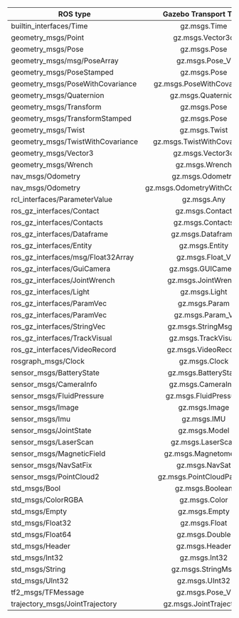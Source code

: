 | ROS type                           | Gazebo Transport Type              |
|------------------------------------|:----------------------------------:|
| builtin_interfaces/Time            | gz.msgs.Time                       |
| geometry_msgs/Point                | gz.msgs.Vector3d                   |
| geometry_msgs/Pose                 | gz.msgs.Pose                       |
| geometry_msgs/msg/PoseArray        | gz.msgs.Pose_V                   |
| geometry_msgs/PoseStamped          | gz.msgs.Pose                       |
| geometry_msgs/PoseWithCovariance   | gz.msgs.PoseWithCovariance         |
| geometry_msgs/Quaternion           | gz.msgs.Quaternion                 |
| geometry_msgs/Transform            | gz.msgs.Pose                       |
| geometry_msgs/TransformStamped     | gz.msgs.Pose                       |
| geometry_msgs/Twist                | gz.msgs.Twist                      |
| geometry_msgs/TwistWithCovariance  | gz.msgs.TwistWithCovariance        |
| geometry_msgs/Vector3              | gz.msgs.Vector3d                   |
| geometry_msgs/Wrench               | gz.msgs.Wrench                     |
| nav_msgs/Odometry                  | gz.msgs.Odometry                   |
| nav_msgs/Odometry                  | gz.msgs.OdometryWithCovariance     |
| rcl_interfaces/ParameterValue      | gz.msgs.Any                        |
| ros_gz_interfaces/Contact          | gz.msgs.Contact                    |
| ros_gz_interfaces/Contacts         | gz.msgs.Contacts                   |
| ros_gz_interfaces/Dataframe        | gz.msgs.Dataframe                  |
| ros_gz_interfaces/Entity           | gz.msgs.Entity                     |
| ros_gz_interfaces/msg/Float32Array | gz.msgs.Float_V                    |
| ros_gz_interfaces/GuiCamera        | gz.msgs.GUICamera                  |
| ros_gz_interfaces/JointWrench      | gz.msgs.JointWrench                |
| ros_gz_interfaces/Light            | gz.msgs.Light                      |
| ros_gz_interfaces/ParamVec         | gz.msgs.Param                      |
| ros_gz_interfaces/ParamVec         | gz.msgs.Param_V                    |
| ros_gz_interfaces/StringVec        | gz.msgs.StringMsg_V                |
| ros_gz_interfaces/TrackVisual      | gz.msgs.TrackVisual                |
| ros_gz_interfaces/VideoRecord      | gz.msgs.VideoRecord                |
| rosgraph_msgs/Clock                | gz.msgs.Clock                      |
| sensor_msgs/BatteryState           | gz.msgs.BatteryState               |
| sensor_msgs/CameraInfo             | gz.msgs.CameraInfo                 |
| sensor_msgs/FluidPressure          | gz.msgs.FluidPressure              |
| sensor_msgs/Image                  | gz.msgs.Image                      |
| sensor_msgs/Imu                    | gz.msgs.IMU                        |
| sensor_msgs/JointState             | gz.msgs.Model                      |
| sensor_msgs/LaserScan              | gz.msgs.LaserScan                  |
| sensor_msgs/MagneticField          | gz.msgs.Magnetometer               |
| sensor_msgs/NavSatFix              | gz.msgs.NavSat                     |
| sensor_msgs/PointCloud2            | gz.msgs.PointCloudPacked           |
| std_msgs/Bool                      | gz.msgs.Boolean                    |
| std_msgs/ColorRGBA                 | gz.msgs.Color                      |
| std_msgs/Empty                     | gz.msgs.Empty                      |
| std_msgs/Float32                   | gz.msgs.Float                      |
| std_msgs/Float64                   | gz.msgs.Double                     |
| std_msgs/Header                    | gz.msgs.Header                     |
| std_msgs/Int32                     | gz.msgs.Int32                      |
| std_msgs/String                    | gz.msgs.StringMsg                  |
| std_msgs/UInt32                    | gz.msgs.UInt32                     |
| tf2_msgs/TFMessage                 | gz.msgs.Pose_V                     |
| trajectory_msgs/JointTrajectory    | gz.msgs.JointTrajectory            |